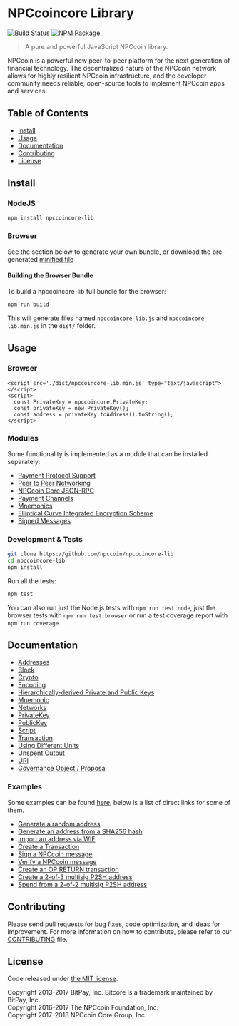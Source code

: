 # NPCcoincore Library

[![Build Status](https://img.shields.io/travis/npccoin/npccoincore-lib.svg?branch=master)](https://travis-ci.org/npccoin/npccoincore-lib)
[![NPM Package](https://img.shields.io/npm/v/npccoincore-lib.svg)](https://www.npmjs.org/package/npccoincore-lib)

> A pure and powerful JavaScript NPCcoin library.

NPCcoin is a powerful new peer-to-peer platform for the next generation of financial technology. The decentralized nature of the NPCcoin network allows for highly resilient NPCcoin infrastructure, and the developer community needs reliable, open-source tools to implement NPCcoin apps and services.

## Table of Contents
- [Install](#install)
- [Usage](#usage)
- [Documentation](#documentation)
- [Contributing](#contributing)
- [License](#license)

## Install

### NodeJS

```
npm install npccoincore-lib
```

### Browser

See the section below to generate your own bundle, or download the pre-generated [minified file](dist/npccoincore-lib.min.js)

#### Building the Browser Bundle

To build a npccoincore-lib full bundle for the browser:

```sh
npm run build
```

This will generate files named `npccoincore-lib.js` and `npccoincore-lib.min.js` in the `dist/` folder.

## Usage

### Browser

```
<script src='./dist/npccoincore-lib.min.js' type="text/javascript"></script>
<script>
  const PrivateKey = npccoincore.PrivateKey;
  const privateKey = new PrivateKey();
  const address = privateKey.toAddress().toString();
</script>
```

### Modules

Some functionality is implemented as a module that can be installed separately:

* [Payment Protocol Support](https://github.com/npccoin/npccoincore-payment-protocol)
* [Peer to Peer Networking](https://github.com/npccoin/npccoincore-p2p)
* [NPCcoin Core JSON-RPC](https://github.com/npccoin/npccoind-rpc)
* [Payment Channels](https://github.com/npccoin/npccoincore-channel)
* [Mnemonics](https://github.com/npccoin/npccoincore-mnemonic)
* [Elliptical Curve Integrated Encryption Scheme](https://github.com/npccoin/bitcore-ecies-npccoin)
* [Signed Messages](https://github.com/npccoin/bitcore-message-npccoin)

### Development & Tests

```sh
git clone https://github.com/npccoin/npccoincore-lib
cd npccoincore-lib
npm install
```

Run all the tests:

```sh
npm test
```

You can also run just the Node.js tests with `npm run test:node`, just the browser tests with `npm run test:browser` or run a test coverage report with `npm run coverage`.

## Documentation

* [Addresses](docs/address.md)
* [Block](docs/block.md)
* [Crypto](docs/crypto.md)
* [Encoding](docs/encoding.md)
* [Hierarchically-derived Private and Public Keys](docs/hierarchical.md)
* [Mnemonic](docs/mnemonic.md)
* [Networks](docs/networks.md)
* [PrivateKey](docs/privatekey.md)
* [PublicKey](docs/publickey.md)
* [Script](docs/script.md)
* [Transaction](docs/transaction.md)
* [Using Different Units](docs/unit.md)
* [Unspent Output](docs/unspentoutput.md)
* [URI](docs/uri.md)
* [Governance Object / Proposal](docs/govobject/govobject.md)

### Examples

Some examples can be found [here](docs/examples.md), below is a list of direct links for some of them.

* [Generate a random address](docs/examples.md#generate-a-random-address)
* [Generate an address from a SHA256 hash](docs/examples.md#generate-a-address-from-a-sha256-hash)
* [Import an address via WIF](docs/examples.md#import-an-address-via-wif)
* [Create a Transaction](docs/examples.md#create-a-transaction)
* [Sign a NPCcoin message](docs/examples.md#sign-a-bitcoin-message)
* [Verify a NPCcoin message](docs/examples.md#verify-a-bitcoin-message)
* [Create an OP RETURN transaction](docs/examples.md#create-an-op-return-transaction)
* [Create a 2-of-3 multisig P2SH address](docs/examples.md#create-a-2-of-3-multisig-p2sh-address)
* [Spend from a 2-of-2 multisig P2SH address](docs/examples.md#spend-from-a-2-of-2-multisig-p2sh-address)

## Contributing

Please send pull requests for bug fixes, code optimization, and ideas for improvement. For more information on how to contribute, please refer to our [CONTRIBUTING](https://github.com/npccoin/npccoincore-lib/blob/master/CONTRIBUTING.md) file.

## License

Code released under [the MIT license](LICENSE).

Copyright 2013-2017 BitPay, Inc. Bitcore is a trademark maintained by BitPay, Inc.  
Copyright 2016-2017 The NPCcoin Foundation, Inc.  
Copyright 2017-2018 NPCcoin Core Group, Inc.  
